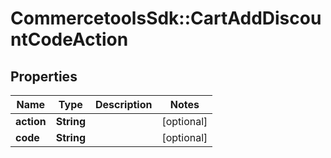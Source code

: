 # CommercetoolsSdk::CartAddDiscountCodeAction

## Properties
Name | Type | Description | Notes
------------ | ------------- | ------------- | -------------
**action** | **String** |  | [optional] 
**code** | **String** |  | [optional] 

